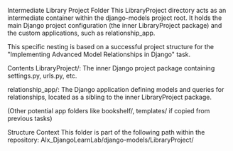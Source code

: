 Intermediate Library Project Folder
This LibraryProject directory acts as an intermediate container within the django-models project root. It holds the main Django project configuration (the inner LibraryProject package) and the custom applications, such as relationship_app.

This specific nesting is based on a successful project structure for the "Implementing Advanced Model Relationships in Django" task.

Contents
LibraryProject/: The inner Django project package containing settings.py, urls.py, etc.

relationship_app/: The Django application defining models and queries for relationships, located as a sibling to the inner LibraryProject package.

(Other potential app folders like bookshelf/, templates/ if copied from previous tasks)

Structure Context
This folder is part of the following path within the repository:
Alx_DjangoLearnLab/django-models/LibraryProject/